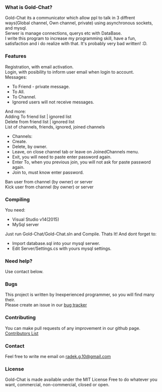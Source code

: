 ### What is Gold-Chat?

Gold-Chat its a communicator which allow ppl to talk in 3 diffrent ways(Global channel, Own channel, private)
using asynchronous sockets, and mysql. <br />
Serwer is manage connections, querys etc with DataBase. <br />
I write this program to increase my programming skill, have a fun, satisfaction
and i do realize with that. It's probably very bad written! :D.

### Features

Registration, with email activation. <br />
Login, with posibility to inform user email when login to account. <br />
Messages: <br />
* To Friend - private message.
* To All.
* To Channel.
* Ignored users will not receive messages.

And more:  <br />
Adding To friend list | ignored list <br />
Delete from friend list | ignored list <br />
List of channels, friends, ignored, joined channels <br />

* Channels: <br />
* Create. <br />
* Delete, by owner. <br />
* Leave, on close channel tab or leave on JoinedChannels menu. <br />
* Exit, you will need to paste enter password again. <br />
* Enter To, when you previous join, you will not ask for paste password again. <br />
* Join to, must know enter password. <br />

Ban user from channel (by owner) or server <br />
Kick user from channel (by owner) or server <br />

### Compiling

You need:
* Visual Studio v14(2015)
* MySql server

Just run Gold-Chat/Gold-Chat.sln and Compile. Thats It!
And dont forget to:
* Import database.sql into your mysql serwer.
* Edit Server/Settings.cs with yours mysql settings.

### Need help?

Use contact below.

### Bugs

This project is written by Inexperienced programmer, so you will find many their. <br />
Please create an issue in our [bug tracker](https://github.com/Radseq/Gold-Chat/issues)

### Contributing

You can make pull requests of any improvement in our github page.
[Contributors List](https://github.com/Radseq/Gold-Chat/graphs/contributors)

### Contact

Feel free to write me email on radek.g.10@gmail.com

### License

Gold-Chat is made available under the MIT License 
Free to do whatever you want, commercial, non-commercial, closed or open.
